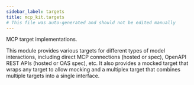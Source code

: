 ```yaml
---
sidebar_label: targets
title: mcp_kit.targets
# This file was auto-generated and should not be edited manually
---
```


MCP target implementations.

This module provides various targets for different types of model interactions,
including direct MCP connections (hosted or spec), OpenAPI REST APIs (hosted or OAS spec), etc.
It also provides a mocked target that wraps any target to allow mocking
and a multiplex target that combines multiple targets into a single interface.
